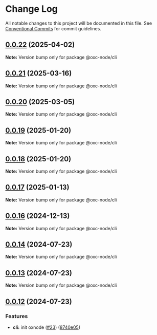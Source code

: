 # Change Log

All notable changes to this project will be documented in this file.
See [Conventional Commits](https://conventionalcommits.org) for commit guidelines.

## [0.0.22](https://github.com/oxc-project/oxc-node/compare/v0.0.21...v0.0.22) (2025-04-02)

**Note:** Version bump only for package @oxc-node/cli

## [0.0.21](https://github.com/oxc-project/oxc-node/compare/v0.0.20...v0.0.21) (2025-03-16)

**Note:** Version bump only for package @oxc-node/cli

## [0.0.20](https://github.com/oxc-project/oxc-node/compare/v0.0.19...v0.0.20) (2025-03-05)

**Note:** Version bump only for package @oxc-node/cli

## [0.0.19](https://github.com/oxc-project/oxc-node/compare/v0.0.18...v0.0.19) (2025-01-20)

**Note:** Version bump only for package @oxc-node/cli

## [0.0.18](https://github.com/oxc-project/oxc-node/compare/v0.0.17...v0.0.18) (2025-01-20)

**Note:** Version bump only for package @oxc-node/cli

## [0.0.17](https://github.com/oxc-project/oxc-node/compare/v0.0.16...v0.0.17) (2025-01-13)

**Note:** Version bump only for package @oxc-node/cli

## [0.0.16](https://github.com/oxc-project/oxc-node/compare/v0.0.15...v0.0.16) (2024-12-13)

**Note:** Version bump only for package @oxc-node/cli

## [0.0.14](https://github.com/oxc-project/oxc-node/compare/v0.0.12...v0.0.14) (2024-07-23)

**Note:** Version bump only for package @oxc-node/cli

## [0.0.13](https://github.com/oxc-project/oxc-node/compare/v0.0.12...v0.0.13) (2024-07-23)

**Note:** Version bump only for package @oxc-node/cli

## [0.0.12](https://github.com/oxc-project/oxc-node/compare/v0.0.11...v0.0.12) (2024-07-23)

### Features

- **cli:** init oxnode ([#23](https://github.com/oxc-project/oxc-node/issues/23)) ([8740e05](https://github.com/oxc-project/oxc-node/commit/8740e05a97c33b99042824b09c92390421c90c81))
